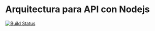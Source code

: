 # Arquitectura para API con Nodejs

[![Build Status](https://travis-ci.org/rebaza951/rest-architecture-api.svg?branch=master)](https://travis-ci.org/github/rebaza951/rest-architecture-api/)
